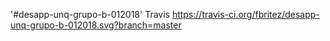 '#desapp-unq-grupo-b-012018' 
Travis
https://travis-ci.org/fbritez/desapp-unq-grupo-b-012018.svg?branch=master
